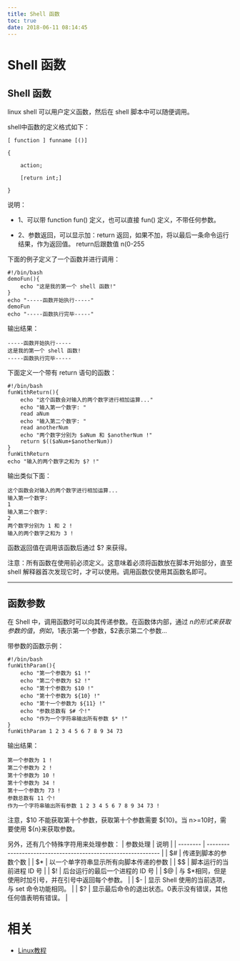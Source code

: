 ```yaml
---
title: Shell 函数
toc: true
date: 2018-06-11 08:14:45
---
```

# Shell 函数



## Shell 函数


linux shell 可以用户定义函数，然后在 shell 脚本中可以随便调用。

shell中函数的定义格式如下：


    [ function ] funname [()]

    {

        action;

        [return int;]

    }



说明：




  * 1、可以带 function fun() 定义，也可以直接 fun() 定义，不带任何参数。


  * 2、参数返回，可以显示加：return 返回，如果不加，将以最后一条命令运行结果，作为返回值。 return后跟数值 n(0-255


下面的例子定义了一个函数并进行调用：


    #!/bin/bash
    demoFun(){
        echo "这是我的第一个 shell 函数!"
    }
    echo "-----函数开始执行-----"
    demoFun
    echo "-----函数执行完毕-----"



输出结果：


    -----函数开始执行-----
    这是我的第一个 shell 函数!
    -----函数执行完毕-----



下面定义一个带有 return 语句的函数：


    #!/bin/bash
    funWithReturn(){
        echo "这个函数会对输入的两个数字进行相加运算..."
        echo "输入第一个数字: "
        read aNum
        echo "输入第二个数字: "
        read anotherNum
        echo "两个数字分别为 $aNum 和 $anotherNum !"
        return $(($aNum+$anotherNum))
    }
    funWithReturn
    echo "输入的两个数字之和为 $? !"



输出类似下面：


    这个函数会对输入的两个数字进行相加运算...
    输入第一个数字:
    1
    输入第二个数字:
    2
    两个数字分别为 1 和 2 !
    输入的两个数字之和为 3 !



函数返回值在调用该函数后通过 $? 来获得。

注意：所有函数在使用前必须定义。这意味着必须将函数放在脚本开始部分，直至 shell 解释器首次发现它时，才可以使用。调用函数仅使用其函数名即可。



* * *





## 函数参数


在 Shell 中，调用函数时可以向其传递参数。在函数体内部，通过 $n 的形式来获取参数的值，例如，$1表示第一个参数，$2表示第二个参数...

带参数的函数示例：


    #!/bin/bash
    funWithParam(){
        echo "第一个参数为 $1 !"
        echo "第二个参数为 $2 !"
        echo "第十个参数为 $10 !"
        echo "第十个参数为 ${10} !"
        echo "第十一个参数为 ${11} !"
        echo "参数总数有 $# 个!"
        echo "作为一个字符串输出所有参数 $* !"
    }
    funWithParam 1 2 3 4 5 6 7 8 9 34 73



输出结果：


    第一个参数为 1 !
    第二个参数为 2 !
    第十个参数为 10 !
    第十个参数为 34 !
    第十一个参数为 73 !
    参数总数有 11 个!
    作为一个字符串输出所有参数 1 2 3 4 5 6 7 8 9 34 73 !



注意，$10 不能获取第十个参数，获取第十个参数需要 ${10}。当 n>=10时，需要使用 ${n}来获取参数。

另外，还有几个特殊字符用来处理参数：
| 参数处理 | 说明                                                          |
| -------- | ------------------------------------------------------------- |
| $#       | 传递到脚本的参数个数                                          |
| $*       | 以一个单字符串显示所有向脚本传递的参数                        |
| $$       | 脚本运行的当前进程 ID 号                                        |
| $!       | 后台运行的最后一个进程的 ID 号                                  |
| $@       | 与 $*相同，但是使用时加引号，并在引号中返回每个参数。          |
| $-       | 显示 Shell 使用的当前选项，与 set 命令功能相同。                  |
| $?       | 显示最后命令的退出状态。0表示没有错误，其他任何值表明有错误。 |


# 相关

- [Linux教程](https://www.w3cschool.cn/linux/)
